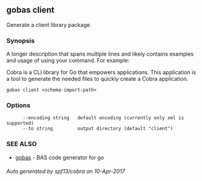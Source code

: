 ---
---
## gobas client

Generate a client library package

### Synopsis


A longer description that spans multiple lines and likely contains examples
and usage of using your command. For example:

Cobra is a CLI library for Go that empowers applications.
This application is a tool to generate the needed files
to quickly create a Cobra application.

```
gobas client <schema-import-path>
```

### Options

```
      --encoding string   default encoding (currently only xml is supported)
      --to string         output directory (default "client")
```

### SEE ALSO
* [gobas](gobas)	 - BAS code generator for go

###### Auto generated by spf13/cobra on 10-Apr-2017
